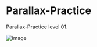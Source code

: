 # Parallax-Practice
Parallax-Practice level 01.


![image](https://github.com/iamalissontomazelli/Parallax-Practice/assets/105504791/b6f0ddff-d314-44d6-95f1-9a4abba555dd)

